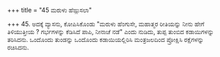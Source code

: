 +++
title = "45 ಮರುಳು ಹೆಙ್ಗುಸಲಾ"

+++
45. ಅದಕ್ಕೆ ವ್ಯಾಸನು, ಕೋಪಿಸಿಕೊಂಡು "ಮರುಳು ಹೆಂಗುಸೇ, ಮಹಾತ್ಮರ ರೀತಿಯನ್ನು ನೀನು ಹೇಗೆ ತಿಳಿಯುತ್ತೀಯ ? ಗರ್ಭಗಳನ್ನು ಕೆಡಿಸಿದೆ ಪಾಪಿ, ನೀನಾಚೆ ನಡೆ" ಎಂದು ನುಡಿದು, ತುಪ್ಪ ತುಂಬಿದ ಕಡಾಯಿಗಳನ್ನು ತರಿಸಿದನು. ಒಂದೊಂದು ತುಂಡನ್ನು ಒಂದೊಂದು ಕಡಾಯಿಯಲ್ಲಿರಿಸಿ ಮಂತ್ರಜಲದಿಂದ ಪ್ರೋಕ್ಷಿಸಿ ರಕ್ಷೆಗಳನ್ನು ರಚಿಸಿದನು.